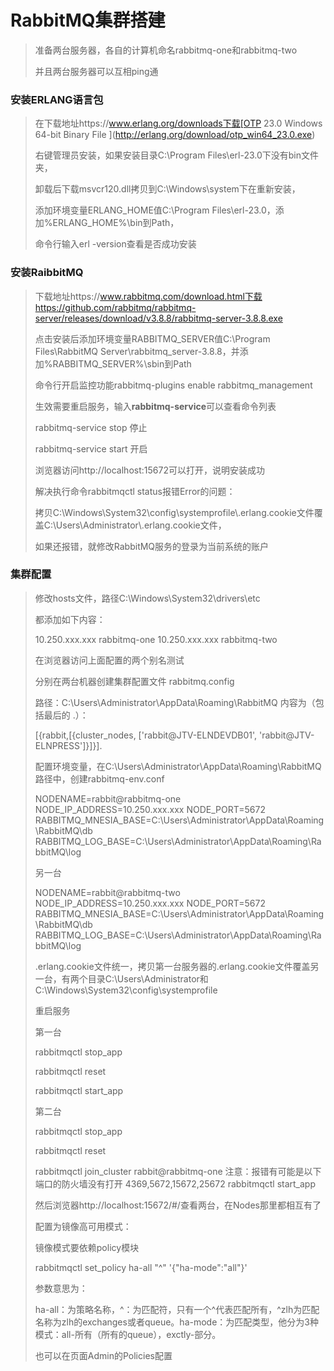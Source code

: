 # RabbitMQ集群搭建

> 准备两台服务器，各自的计算机命名rabbitmq-one和rabbitmq-two
>
> 并且两台服务器可以互相ping通

###	安装ERLANG语言包

> 在下载地址https://www.erlang.org/downloads下载[OTP 23.0 Windows 64-bit Binary File ](http://erlang.org/download/otp_win64_23.0.exe)
>
> 右键管理员安装，如果安装目录C:\Program Files\erl-23.0下没有bin文件夹，
>
> 卸载后下载msvcr120.dll拷贝到C:\Windows\system下在重新安装，
>
> 添加环境变量ERLANG_HOME值C:\Program Files\erl-23.0，添加%ERLANG_HOME%\bin到Path，
>
> 命令行输入erl -version查看是否成功安装

###	安装RaibbitMQ

> 下载地址https://www.rabbitmq.com/download.html下载https://github.com/rabbitmq/rabbitmq-server/releases/download/v3.8.8/rabbitmq-server-3.8.8.exe
>
> 点击安装后添加环境变量RABBITMQ_SERVER值C:\Program Files\RabbitMQ Server\rabbitmq_server-3.8.8，并添加%RABBITMQ_SERVER%\sbin到Path
>
> 命令行开启监控功能rabbitmq-plugins enable rabbitmq_management
>
> 生效需要重启服务，输入**rabbitmq-service**可以查看命令列表
>
> rabbitmq-service stop 停止
>
> rabbitmq-service start 开启
>
> 浏览器访问http://localhost:15672可以打开，说明安装成功
>
> 解决执行命令rabbitmqctl status报错Error的问题：
>
> 拷贝C:\Windows\System32\config\systemprofile\\.erlang.cookie文件覆盖C:\Users\Administrator\\.erlang.cookie文件，
>
> 如果还报错，就修改RabbitMQ服务的登录为当前系统的账户

###	集群配置

> 修改hosts文件，路径C:\Windows\System32\drivers\etc
>
> 都添加如下内容：
>
> 10.250.xxx.xxx rabbitmq-one
> 10.250.xxx.xxx rabbitmq-two
>
> 在浏览器访问上面配置的两个别名测试
>
> 
>
> 分别在两台机器创建集群配置文件 rabbitmq.config
>
> 路径：C:\Users\Administrator\AppData\Roaming\RabbitMQ 内容为（包括最后的 .）：
>
> [{rabbit,[{cluster_nodes, ['rabbit@JTV-ELNDEVDB01', 'rabbit@JTV-ELNPRESS']}]}]. 
>
> 
>
> 配置环境变量，在C:\Users\Administrator\AppData\Roaming\RabbitMQ 路径中，创建rabbitmq-env.conf
>
> NODENAME=rabbit@rabbitmq-one
> NODE_IP_ADDRESS=10.250.xxx.xxx
> NODE_PORT=5672
> RABBITMQ_MNESIA_BASE=C:\Users\Administrator\AppData\Roaming\RabbitMQ\db
> RABBITMQ_LOG_BASE=C:\Users\Administrator\AppData\Roaming\RabbitMQ\log
>
> 另一台
>
> NODENAME=rabbit@rabbitmq-two
> NODE_IP_ADDRESS=10.250.xxx.xxx
> NODE_PORT=5672
> RABBITMQ_MNESIA_BASE=C:\Users\Administrator\AppData\Roaming\RabbitMQ\db
> RABBITMQ_LOG_BASE=C:\Users\Administrator\AppData\Roaming\RabbitMQ\log
>
> 
>
> .erlang.cookie文件统一，拷贝第一台服务器的.erlang.cookie文件覆盖另一台，有两个目录C:\Users\Administrator和C:\Windows\System32\config\systemprofile
>
> 
>
> 重启服务
>
> 第一台
>
> rabbitmqctl stop_app
>
> rabbitmqctl reset
>
> rabbitmqctl start_app
>
> 第二台
>
> rabbitmqctl stop_app
>
> rabbitmqctl reset
>
> rabbitmqctl join_cluster rabbit@rabbitmq-one
> 注意：报错有可能是以下端口的防火墙没有打开
> 4369,5672,15672,25672
> rabbitmqctl start_app
>
> 然后浏览器http://localhost:15672/#/查看两台，在Nodes那里都相互有了
>
> 
>
> 配置为镜像高可用模式：
>
> 镜像模式要依赖policy模块
>
> rabbitmqctl set_policy ha-all "^" '{"ha-mode":"all"}'
>
> 参数意思为：
>
> ha-all：为策略名称，^：为匹配符，只有一个^代表匹配所有，^zlh为匹配名称为zlh的exchanges或者queue。ha-mode：为匹配类型，他分为3种模式：all-所有（所有的queue），exctly-部分。
>
> 也可以在页面Admin的Policies配置





